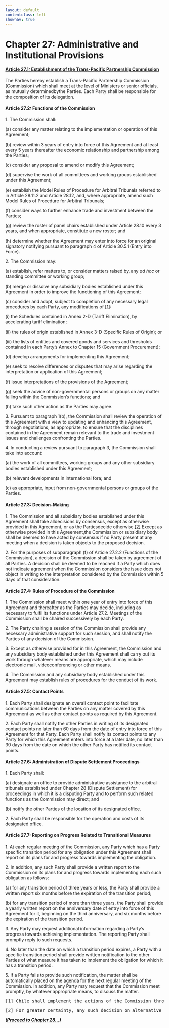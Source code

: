 ```yaml
---
layout: default
contentclass: left
shownav: true
---
```

# Chapter 27: Administrative and Institutional Provisions

#### [Article 27.1: Establishment of the Trans-Pacific Partnership Commission](https://medium.com/p/7e408703dcbf/edit)

The Parties hereby establish a Trans-Pacific Partnership Commission (Commission) which shall meet at the level of Ministers or senior officials, as mutually determinedbythe Parties. Each Party shall be responsible for the composition of its delegation.

#### Article 27.2: Functions of the Commission

1\. The Commission shall:

(a) consider any matter relating to the implementation or operation of this Agreement;

(b) review within 3 years of entry into force of this Agreement and at least every 5 years thereafter the economic relationship and partnership among the Parties;

(c) consider any proposal to amend or modify this Agreement;

(d) supervise the work of all committees and working groups established under this Agreement;

(e) establish the Model Rules of Procedure for Arbitral Tribunals referred to in Article 28.11.2 and Article 28.12, and, where appropriate, amend such Model Rules of Procedure for Arbitral Tribunals;

(f) consider ways to further enhance trade and investment between the Parties;

(g) review the roster of panel chairs established under Article 28.10 every 3 years, and when appropriate, constitute a new roster; and

(h) determine whether the Agreement may enter into force for an original signatory notifying pursuant to paragraph 4 of Article 30.5.1 (Entry into Force).

2\. The Commission may:

(a) establish, refer matters to, or consider matters raised by, any _ad hoc_ or standing committee or working group;

(b) merge or dissolve any subsidiary bodies established under this Agreement in order to improve the functioning of this Agreement;

(c) consider and adopt, subject to completion of any necessary legal procedures by each Party, any modifications of [[1]](#c047):

(i) the Schedules contained in Annex 2-D (Tariff Elimination), by accelerating tariff elimination;

(ii) the rules of origin established in Annex 3-D (Specific Rules of Origin); or

(iii) the lists of entities and covered goods and services and thresholds contained in each Party’s Annex to Chapter 15 (Government Procurement);

(d) develop arrangements for implementing this Agreement;

(e) seek to resolve differences or disputes that may arise regarding the interpretation or application of this Agreement;

(f) issue interpretations of the provisions of the Agreement;

(g) seek the advice of non-governmental persons or groups on any matter falling within the Commission’s functions; and

(h) take such other action as the Parties may agree.

3\. Pursuant to paragraph 1(b), the Commission shall review the operation of this Agreement with a view to updating and enhancing this Agreement, through negotiations, as appropriate, to ensure that the disciplines contained in the Agreement remain relevant to the trade and investment issues and challenges confronting the Parties.

4\. In conducting a review pursuant to paragraph 3, the Commission shall take into account:

(a) the work of all committees, working groups and any other subsidiary bodies established under this Agreement;

(b) relevant developments in international fora; and

(c) as appropriate, input from non-governmental persons or groups of the Parties.

#### Article 27.3: Decision-Making

1\. The Commission and all subsidiary bodies established under this Agreement shall take alldecisions by consensus, except as otherwise provided in this Agreement, or as the Partiesdecide otherwise.[[2]](#1fb1) Except as otherwise provided in this Agreement,the Commission or subsidiary body shall be deemed to have acted by consensus if no Party present at any meeting when a decision is taken objects to the proposed decision.

2\. For the purposes of subparagraph (f) of Article 27.2.2 (Functions of the Commission), a decision of the Commission shall be taken by agreement of all Parties. A decision shall be deemed to be reached if a Party which does not indicate agreement when the Commission considers the issue does not object in writing to the interpretation considered by the Commission within 5 days of that consideration.

#### Article 27.4: Rules of Procedure of the Commission

1\. The Commission shall meet within one year of entry into force of this Agreement and thereafter as the Parties may decide, including as necessary to fulfil its functions under Article 27.2\. Meetings of the Commission shall be chaired successively by each Party.

2\. The Party chairing a session of the Commission shall provide any necessary administrative support for such session, and shall notify the Parties of any decision of the Commission.

3\. Except as otherwise provided for in this Agreement, the Commission and any subsidiary body established under this Agreement shall carry out its work through whatever means are appropriate, which may include electronic mail, videoconferencing or other means.

4\. The Commission and any subsidiary body established under this Agreement may establish rules of procedures for the conduct of its work.

#### Article 27.5: Contact Points

1\. Each Party shall designate an overall contact point to facilitate communications between the Parties on any matter covered by this Agreement as well as other contact points as required by this Agreement.

2\. Each Party shall notify the other Parties in writing of its designated contact points no later than 60 days from the date of entry into force of this Agreement for that Party. Each Party shall notify its contact points to any Party for which this Agreement enters into force at a later date, no later than 30 days from the date on which the other Party has notified its contact points.

#### Article 27.6: Administration of Dispute Settlement Proceedings

1\. Each Party shall:

(a) designate an office to provide administrative assistance to the arbitral tribunals established under Chapter 28 (Dispute Settlement) for proceedings in which it is a disputing Party and to perform such related functions as the Commission may direct; and

(b) notify the other Parties of the location of its designated office.

2\. Each Party shall be responsible for the operation and costs of its designated office.

#### Article 27.7: Reporting on Progress Related to Transitional Measures

1\. At each regular meeting of the Commission, any Party which has a Party specific transition period for any obligation under this Agreement shall report on its plans for and progress towards implementing the obligation.

2\. In addition, any such Party shall provide a written report to the Commission on its plans for and progress towards implementing each such obligation as follows:

(a) for any transition period of three years or less, the Party shall provide a written report six months before the expiration of the transition period;

(b) for any transition period of more than three years, the Party shall provide a yearly written report on the anniversary date of entry into force of this Agreement for it, beginning on the third anniversary, and six months before the expiration of the transition period.

3\. Any Party may request additional information regarding a Party’s progress towards achieving implementation. The reporting Party shall promptly reply to such requests.

4\. No later than the date on which a transition period expires, a Party with a specific transition period shall provide written notification to the other Parties of what measure it has taken to implement the obligation for which it has a transition period.

5\. If a Party fails to provide such notification, the matter shall be automatically placed on the agenda for the next regular meeting of the Commission. In addition, any Party may request that the Commission meet promptly, by whatever appropriate means, to discuss the matter.

<pre name="c047" id="c047">[1] Chile shall implement the actions of the Commission through _Acuerdos de Ejecución_, in accordance with article 54, numeral 1, fourth paragraph, of the _Constitución Política de la República de Chile_.</pre>

<pre name="1fb1" id="1fb1">[2] For greater certainty, any such decision on alternative decision-making by Parties shall itself be taken by consensus.</pre>

[**_(Proceed to Chapter 28...)_**](ch28.html)

